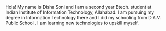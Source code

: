 Hola!
My name is Disha Soni and I am a second year Btech. student at Indian Institute of Information Technology, Allahabad. I am pursuing my degree in Information Technology
 there and I did my schooling from D.A.V. Public School . I am learning new technologies to upskill myself.
